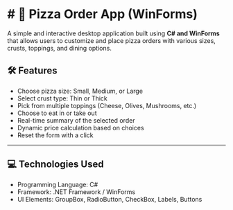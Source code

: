 # # 🍕 Pizza Order App (WinForms)

A simple and interactive desktop application built using **C# and WinForms** that allows users to customize and place pizza orders with various sizes, crusts, toppings, and dining options.


## 🛠 Features

- Choose pizza size: Small, Medium, or Large
- Select crust type: Thin or Thick
- Pick from multiple toppings (Cheese, Olives, Mushrooms, etc.)
- Choose to eat in or take out
- Real-time summary of the selected order
- Dynamic price calculation based on choices
- Reset the form with a click

---

## 💻 Technologies Used

- Programming Language: C#
- Framework: .NET Framework / WinForms
- UI Elements: GroupBox, RadioButton, CheckBox, Labels, Buttons



